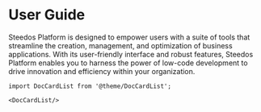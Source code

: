 # User Guide

Steedos Platform is designed to empower users with a suite of tools that streamline the creation, management, and optimization of business applications. With its user-friendly interface and robust features, Steedos Platform enables you to harness the power of low-code development to drive innovation and efficiency within your organization.

```mdx-code-block
import DocCardList from '@theme/DocCardList';

<DocCardList/>
```